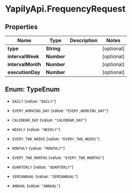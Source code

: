 # YapilyApi.FrequencyRequest

## Properties

Name | Type | Description | Notes
------------ | ------------- | ------------- | -------------
**type** | **String** |  | [optional] 
**intervalWeek** | **Number** |  | [optional] 
**intervalMonth** | **Number** |  | [optional] 
**executionDay** | **Number** |  | [optional] 



## Enum: TypeEnum


* `DAILY` (value: `"DAILY"`)

* `EVERY_WORKING_DAY` (value: `"EVERY_WORKING_DAY"`)

* `CALENDAR_DAY` (value: `"CALENDAR_DAY"`)

* `WEEKLY` (value: `"WEEKLY"`)

* `EVERY_TWO_WEEKS` (value: `"EVERY_TWO_WEEKS"`)

* `MONTHLY` (value: `"MONTHLY"`)

* `EVERY_TWO_MONTHS` (value: `"EVERY_TWO_MONTHS"`)

* `QUARTERLY` (value: `"QUARTERLY"`)

* `SEMIANNUAL` (value: `"SEMIANNUAL"`)

* `ANNUAL` (value: `"ANNUAL"`)




